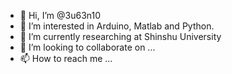 - 👋 Hi, I’m @3u63n10
- 👀 I’m interested in Arduino, Matlab and Python.
- 🌱 I’m currently researching at Shinshu University
- 💞️ I’m looking to collaborate on ...
- 📫 How to reach me ...

<!---
3u63n10/3u63n10 is a ✨ special ✨ repository because its `README.md` (this file) appears on your GitHub profile.
You can click the Preview link to take a look at your changes.
--->
